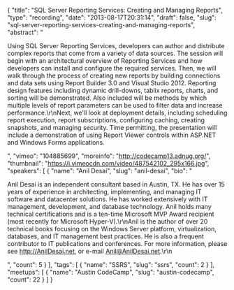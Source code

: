 {
  "title": "SQL Server Reporting Services: Creating and Managing Reports",
  "type": "recording",
  "date": "2013-08-17T20:31:14",
  "draft": false,
  "slug": "sql-server-reporting-services-creating-and-managing-reports",
  "abstract": "<p>Using SQL Server Reporting Services, developers can author and distribute complex reports that come from a variety of data sources. The session will begin with an architectural overview of Reporting Services and how developers can install and configure the required services. Then, we will walk through the process of creating new reports by building connections and data sets using Report Builder 3.0 and Visual Studio 2012. Reporting design features including dynamic drill-downs, tablix reports, charts, and sorting will be demonstrated. Also included will be methods by which multiple levels of report parameters can be used to filter data and increase performance.\r\nNext, we'll look at deployment details, including scheduling report execution, report subscriptions, configuring caching, creating snapshots, and managing security. Time permitting, the presentation will include a demonstration of using Report Viewer controls within ASP.NET and Windows Forms applications.</p>",
  "vimeo": "104885699",
  "moreinfo": "http://codecamp13.adnug.org/",
  "thumbnail": "https://i.vimeocdn.com/video/487542102_295x166.jpg",
  "speakers": [
    {
      "name": "Anil Desai",
      "slug": "anil-desai",
      "bio": "<p>Anil Desai is an independent consultant based in Austin, TX. He has over 15 years of experience in architecting, implementing, and managing IT software and datacenter solutions. He has worked extensively with IT management, development, and database technology. Anil holds many technical certifications and is a ten-time Microsoft MVP Award recipient (most recently for Microsoft Hyper-V).\r\nAnil is the author of over 20 technical books focusing on the Windows Server platform, virtualization, databases, and IT management best practices. He is also a frequent contributor to IT publications and conferences. For more information, please see http://AnilDesai.net, or e-mail Anil@AnilDesai.net.\r\n </p>",
      "count": 5
    }
  ],
  "tags": [
    {
      "name": "SSRS",
      "slug": "ssrs",
      "count": 2
    }
  ],
  "meetups": [
    {
      "name": "Austin CodeCamp",
      "slug": "austin-codecamp",
      "count": 22
    }
  ]
}